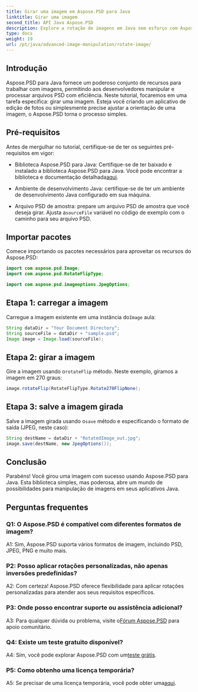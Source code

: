 ```yaml
---
title: Girar uma imagem em Aspose.PSD para Java
linktitle: Girar uma imagem
second_title: API Java Aspose.PSD
description: Explore a rotação de imagens em Java sem esforço com Aspose.PSD. Gire, inverta e salve arquivos PSD facilmente.
type: docs
weight: 19
url: /pt/java/advanced-image-manipulation/rotate-image/
---
```

## Introdução

Aspose.PSD para Java fornece um poderoso conjunto de recursos para trabalhar com imagens, permitindo aos desenvolvedores manipular e processar arquivos PSD com eficiência. Neste tutorial, focaremos em uma tarefa específica: girar uma imagem. Esteja você criando um aplicativo de edição de fotos ou simplesmente precise ajustar a orientação de uma imagem, o Aspose.PSD torna o processo simples.

## Pré-requisitos

Antes de mergulhar no tutorial, certifique-se de ter os seguintes pré-requisitos em vigor:

-  Biblioteca Aspose.PSD para Java: Certifique-se de ter baixado e instalado a biblioteca Aspose.PSD para Java. Você pode encontrar a biblioteca e documentação detalhada[aqui](https://reference.aspose.com/psd/java/).

- Ambiente de desenvolvimento Java: certifique-se de ter um ambiente de desenvolvimento Java configurado em sua máquina.

-  Arquivo PSD de amostra: prepare um arquivo PSD de amostra que você deseja girar. Ajusta a`sourceFile` variável no código de exemplo com o caminho para seu arquivo PSD.

## Importar pacotes

Comece importando os pacotes necessários para aproveitar os recursos do Aspose.PSD:

```java
import com.aspose.psd.Image;
import com.aspose.psd.RotateFlipType;

import com.aspose.psd.imageoptions.JpegOptions;
```

## Etapa 1: carregar a imagem

 Carregue a imagem existente em uma instância do`Image` aula:

```java
String dataDir = "Your Document Directory";
String sourceFile = dataDir + "sample.psd";
Image image = Image.load(sourceFile);
```

## Etapa 2: girar a imagem

 Gire a imagem usando o`rotateFlip` método. Neste exemplo, giramos a imagem em 270 graus:

```java
image.rotateFlip(RotateFlipType.Rotate270FlipNone);
```

## Etapa 3: salve a imagem girada

 Salve a imagem girada usando o`save` método e especificando o formato de saída (JPEG, neste caso):

```java
String destName = dataDir + "RotatedImage_out.jpg";
image.save(destName, new JpegOptions());
```

## Conclusão

Parabéns! Você girou uma imagem com sucesso usando Aspose.PSD para Java. Esta biblioteca simples, mas poderosa, abre um mundo de possibilidades para manipulação de imagens em seus aplicativos Java.

## Perguntas frequentes

### Q1: O Aspose.PSD é compatível com diferentes formatos de imagem?

A1: Sim, Aspose.PSD suporta vários formatos de imagem, incluindo PSD, JPEG, PNG e muito mais.

### P2: Posso aplicar rotações personalizadas, não apenas inversões predefinidas?

A2: Com certeza! Aspose.PSD oferece flexibilidade para aplicar rotações personalizadas para atender aos seus requisitos específicos.

### P3: Onde posso encontrar suporte ou assistência adicional?

 A3: Para qualquer dúvida ou problema, visite o[Fórum Aspose.PSD](https://forum.aspose.com/c/psd/34) para apoio comunitário.

### Q4: Existe um teste gratuito disponível?

 A4: Sim, você pode explorar Aspose.PSD com um[teste grátis](https://releases.aspose.com/).

### P5: Como obtenho uma licença temporária?

 A5: Se precisar de uma licença temporária, você pode obter uma[aqui](https://purchase.aspose.com/temporary-license/).